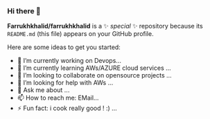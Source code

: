 ### Hi there 👋


**Farrukhkhalid/farrukhkhalid** is a ✨ _special_ ✨ repository because its `README.md` (this file) appears on your GitHub profile.

Here are some ideas to get you started:

- 🔭 I’m currently working on Devops...
- 🌱 I’m currently learning AWs/AZURE cloud services ...     
- 👯 I’m looking to collaborate on opensource projects ...
- 🤔 I’m looking for help with AWs ...
- 💬 Ask me about ... 
- 📫 How to reach me: EMail...
- ⚡ Fun fact: i cook really good ! :) ...




